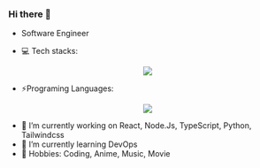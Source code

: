 ### Hi there 👋

- Software Engineer

- 💻 Tech stacks:
<p align="center">
  <a href="https://skillicons.dev">
    <img src="https://skillicons.dev/icons?i=react,nodejs,nestjs,expressjs,dotnet,prisma,mongodb,postgres&perline=4" />
  </a>
</p>

- ⚡Programing Languages:
<p align="center">
  <a href="https://skillicons.dev">
    <img src="https://skillicons.dev/icons?i=typescript,cpp,cs,java,golang" />
  </a>
</p>

- 🔭 I’m currently working on React, Node.Js, TypeScript, Python, Tailwindcss
- 🌱 I’m currently learning DevOps
- 🙌 Hobbies: Coding, Anime, Music, Movie 

<!--
- 👯 I’m looking to collaborate on ...
- 🤔 I’m looking for help with ...
- 💬 Ask me about ...
- 📫 How to reach me: ...
- 😄 Pronouns: ...
- ⚡ Fun fact: ...
-->
